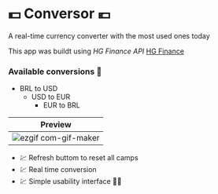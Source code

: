 # :dollar: Conversor :euro:

A real-time currency converter with the most used ones today

This app was buildt using *HG Finance API* [HG Finance](https://hgbrasil.com/status/finance)

### Available conversions :receipt:
  - BRL to USD
    - USD to EUR
      - EUR to BRL

| **Preview**
|-------------|
|![ezgif com-gif-maker](https://user-images.githubusercontent.com/90530236/134928285-0192102b-8f53-410b-9819-42505c24c7a3.gif)






- :chart: Refresh buttom to reset all camps
- :chart: Real time conversion
- :chart: Simple usability interface    :student:


